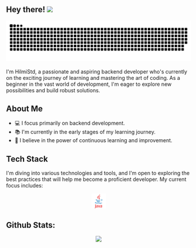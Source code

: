 
## Hey there! <img src="https://raw.githubusercontent.com/verma-anushka/verma-anushka/master/gifs/wave.gif" width="30px">
<div align="center">
  <img  src="https://github.com/1999AZZAR/1999AZZAR/blob/main/resources/img/grid-snake.svg"
       alt="snake" /></a>
</div>
<br>
I'm HilmiStd, a passionate and aspiring backend developer who's currently on the exciting journey of learning and mastering the art of coding. As a beginner in the vast world of development, I'm eager to explore new possibilities and build robust solutions.

## About Me

- 💻 I focus primarily on backend development.
- 📚 I'm currently in the early stages of my learning journey.
- 🌱 I believe in the power of continuous learning and improvement.

## Tech Stack

I'm diving into various technologies and tools, and I'm open to exploring the best practices that will help me become a proficient developer. My current focus includes:

<p align="center">
  <div align="center">
  <code><img height="40" src="https://raw.githubusercontent.com/devicons/devicon/master/icons/java/java-original-wordmark.svg"></code> 
    <!--
    <code><img height="40" src="https://raw.githubusercontent.com/github/explore/80688e429a7d4ef2fca1e82350fe8e3517d3494d/topics/html/html.png"></code> <code><img height="40" src="https://raw.githubusercontent.com/github/explore/80688e429a7d4ef2fca1e82350fe8e3517d3494d/topics/css/css.png"></code>  <code><img height="40" src="https://raw.githubusercontent.com/github/explore/80688e429a7d4ef2fca1e82350fe8e3517d3494d/topics/javascript/javascript.png"></code> <code><img height="40" src="https://raw.githubusercontent.com/github/explore/80688e429a7d4ef2fca1e82350fe8e3517d3494d/topics/mysql/mysql.png"></code> <code><img height="40" src="https://raw.githubusercontent.com/github/explore/80688e429a7d4ef2fca1e82350fe8e3517d3494d/topics/git/git.png"></code> <code><img height="40" src="https://raw.githubusercontent.com/github/explore/80688e429a7d4ef2fca1e82350fe8e3517d3494d/topics/terminal/terminal.png"></code>
    -->
  </div>
</p>

## Github Stats:
<p align="center">
  <img src="https://github.com/HilmiStd/HilmiStd/assets/147703897/7c9d4460-9a64-485e-883f-819a9222d8a0">
</p>
